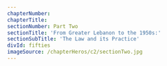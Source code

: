 ```yaml
---
chapterNumber:
chapterTitle:
sectionNumber: Part Two
sectionTitle: 'From Greater Lebanon to the 1950s:'
sectionSubTitle: 'The Law and its Practice'
divId: fifties
imageSource: /chapterHeros/c2/sectionTwo.jpg
---
```

